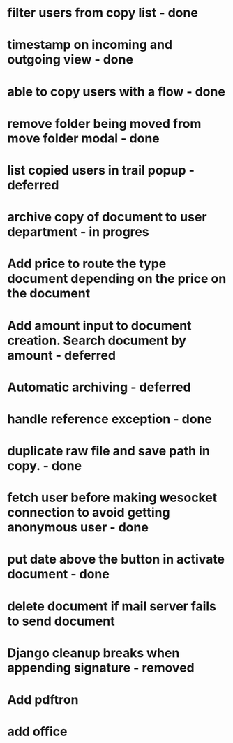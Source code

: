 # filter users from copy list - done

# timestamp on incoming and outgoing view - done

# able to copy users with a flow - done

# remove folder being moved from move folder modal - done

# list copied users in trail popup - deferred

# archive copy of document to user department - in progres

# Add price to route the type document depending on the price on the document

# Add amount input to document creation. Search document by amount - deferred

# Automatic archiving - deferred

# handle reference exception - done

# duplicate raw file and save path in copy. - done

# fetch user before making wesocket connection to avoid getting anonymous user - done

# put date above the button in activate document - done

# delete document if mail server fails to send document

# Django cleanup breaks when appending signature - removed

# Add pdftron

# add office
